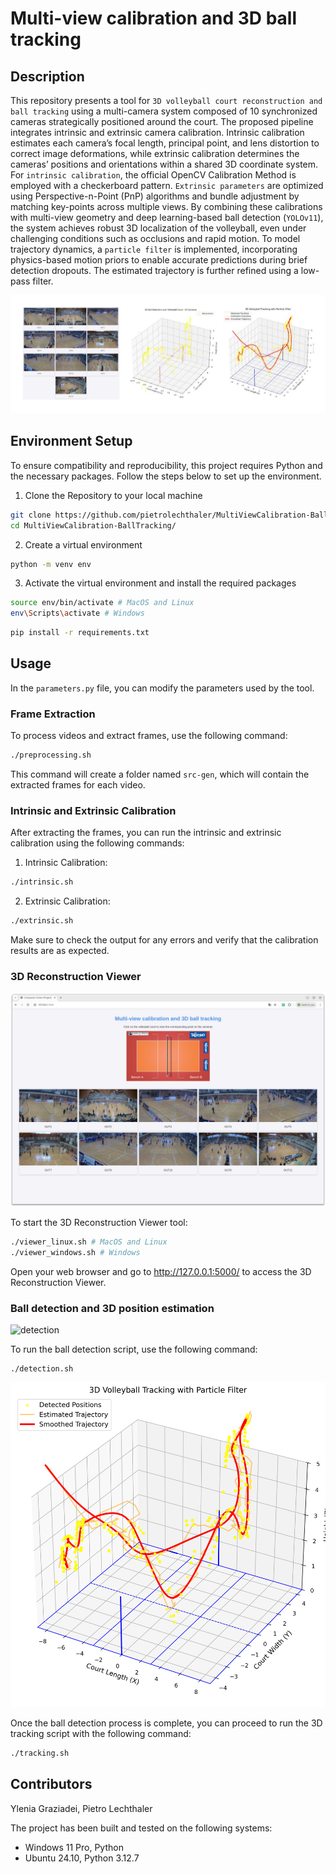 # Multi-view calibration and 3D ball tracking
## Description

This repository presents a tool for `3D volleyball court reconstruction and ball tracking` using a multi-camera system composed of 10 synchronized cameras strategically positioned around the court. The proposed pipeline integrates intrinsic and extrinsic camera calibration. Intrinsic calibration estimates each camera’s focal length, principal point, and lens distortion to correct image deformations, while extrinsic calibration determines the cameras’ positions and orientations within a shared 3D coordinate system.
For `intrinsic calibration`, the official OpenCV Calibration Method is employed with a checkerboard pattern. `Extrinsic parameters` are optimized using Perspective-n-Point (PnP) algorithms and bundle adjustment by matching key-points across multiple views.
By combining these calibrations with multi-view geometry and deep learning-based ball detection (`YOLOv11`), the system achieves robust 3D localization of the volleyball, even under challenging conditions such as occlusions and rapid motion. 
To model trajectory dynamics, a `particle filter` is implemented, incorporating physics-based motion priors to enable accurate predictions during brief detection dropouts. The estimated trajectory is further refined using a low-pass filter.


![cover](readme/cover.jpg)


## Environment Setup

To ensure compatibility and reproducibility, this project requires Python and the necessary packages. Follow the steps below to set up the environment.

1. Clone the Repository to your local machine

```bash
git clone https://github.com/pietrolechthaler/MultiViewCalibration-BallTracking.git
cd MultiViewCalibration-BallTracking/
```

2. Create a virtual environment

```bash
python -m venv env
```

3. Activate the virtual environment and install the required packages

```bash
source env/bin/activate # MacOS and Linux
env\Scripts\activate # Windows
```

```bash
pip install -r requirements.txt
```

## Usage

In the `parameters.py` file, you can modify the parameters used by the tool.

### Frame Extraction
To process videos and extract frames, use the following command:
```bash
./preprocessing.sh
```
This command will create a folder named `src-gen`, which will contain the extracted frames for each video.

### Intrinsic and Extrinsic Calibration
After extracting the frames, you can run the intrinsic and extrinsic calibration using the following commands:
1. Intrinsic Calibration:
```bash
./intrinsic.sh
```
2. Extrinsic Calibration:
```bash
./extrinsic.sh
```
Make sure to check the output for any errors and verify that the calibration results are as expected.

### 3D Reconstruction Viewer
![viewer](readme/viewer.jpg)

To start the 3D Reconstruction Viewer tool:
```bash
./viewer_linux.sh # MacOS and Linux
./viewer_windows.sh # Windows
```
Open your web browser and go to http://127.0.0.1:5000/ to access the 3D Reconstruction Viewer. 


### Ball detection and 3D position estimation
![detection](readme/detection.gif)

To run the ball detection script, use the following command:
```bash
./detection.sh
```
![tracking](readme/tracking.jpg)

Once the ball detection process is complete, you can proceed to run the 3D tracking script with the following command:
```bash
./tracking.sh
```





## Contributors
Ylenia Graziadei, Pietro Lechthaler

The project has been built and tested on the following systems:
- Windows 11 Pro, Python 
- Ubuntu 24.10, Python 3.12.7
